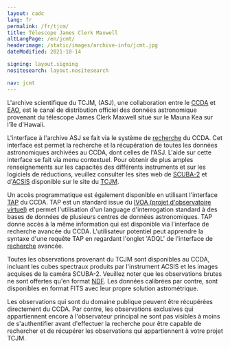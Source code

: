 ```yaml
---
layout: cadc
lang: fr
permalink: /fr/tjcm/
title: Télescope James Clerk Maxwell
altLangPage: /en/jcmt/
headerimage: /static/images/archive-info/jcmt.jpg
dateModified: 2021-10-14

signing: layout.signing
nositesearch: layout.nositesearch

nav: jcmt
---
```


<p>
  L'archive scientifique du TCJM, (ASJ), une collaboration entre le
  <a href="/fr/" class="ui-link">CCDA</a> et
  <a rel="external" href="http://www.eaobservatory.org" class="ui-link">EAO</a>, est le canal de
  distribution officiel des données astronomique provenant du télescope James
  Clerk Maxwell situé sur le Mauna Kea sur l'île d'Hawaii.
</p>

<p>
  L'interface à l'archive ASJ se fait via le système de
  <a href="/fr/recherche/?collection=JCMT&amp;noexec=true" class="ui-link">recherche</a> du CCDA. Cet
  interface est permet la recherche et la récupération de toutes les données
  astronomiques archivées au CCDA, dont celles de l'ASJ. L'aide sur cette
  interface se fait via menu contextuel. Pour obtenir de plus amples
  renseignements sur les capacités des différents instruments et sur les
  logiciels de réductions, veuillez consulter les sites web de
  <a href="http://www.eaobservatory.org/jcmt/instrumentation/continuum/" rel="external" class="ui-link">SCUBA-2</a> et
  d'<a href="http://www.eaobservatory.org/jcmt/instrumentation/heterodyne/" rel="external" class="ui-link">ACSIS</a>
  disponible sur le site du <a rel="external" href="http://www.eaobservatory.org/jcmt/" class="ui-link">TCJM</a>.
</p>

<p>
  Un accès programmatique est également disponible en utilisant l'interface
  <a href="/tap/" class="ui-link">TAP</a> du CCDA.
  TAP est un standard issue du
  <a rel="external" href="http://www.ivoa.net" class="ui-link">IVOA (projet d'observatoire virtuel)</a>
  et permet
  l'utilisation d'un language d'interrogation standard à des bases de données
  de plusieurs centres de données astronomiques. TAP donne accès à la même
  information qui est disponible via l'interface de recherche avancée du CCDA.
  L'utilisateur potentiel peut apprendre la syntaxe d'une requête TAP en
  regardant l'onglet 'ADQL' de l'interface de
  <a href="/fr/recherche/" class="ui-link">recherche</a> avancée.
</p>

<p>
  Toutes les observations provenant du TCJM sont disponibles au CCDA, incluant
  les cubes spectraux produits par l'instrument ACSIS et les images acquises
  de la caméra SCUBA-2. Veuillez noter que les observations brutes ne sont
  offertes qu'en format <a rel="external" href="http://www.starlink.ac.uk/docs/sun33.htx/node3.html#NDF" class="ui-link">NDF</a>.
  Les données calibrées par contre, sont disponibles  en format FITS avec leur
  propre solution astrométrique.
</p>

<p>
  Les observations qui sont du domaine publique peuvent être récupérées
  directement du CCDA. Par contre, les observations exclusives qui
  appartiennent encore à l'observateur principal ne sont pas visibles à moins
  de s'authentifier avant d'effectuer la recherche pour être capable de
  rechercher et de récupérer les observations qui appartiennent à votre projet
  TCJM.
</p>
